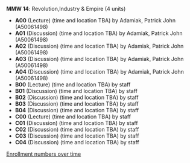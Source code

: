 **MMW 14**: Revolution,Industry & Empire (4 units)

- **A00** (Lecture) (time and location TBA) by Adamiak, Patrick John (A50061498)
- **A01** (Discussion) (time and location TBA) by Adamiak, Patrick John (A50061498)
- **A02** (Discussion) (time and location TBA) by Adamiak, Patrick John (A50061498)
- **A03** (Discussion) (time and location TBA) by Adamiak, Patrick John (A50061498)
- **A04** (Discussion) (time and location TBA) by Adamiak, Patrick John (A50061498)
- **B00** (Lecture) (time and location TBA) by staff
- **B01** (Discussion) (time and location TBA) by staff
- **B02** (Discussion) (time and location TBA) by staff
- **B03** (Discussion) (time and location TBA) by staff
- **B04** (Discussion) (time and location TBA) by staff
- **C00** (Lecture) (time and location TBA) by staff
- **C01** (Discussion) (time and location TBA) by staff
- **C02** (Discussion) (time and location TBA) by staff
- **C03** (Discussion) (time and location TBA) by staff
- **C04** (Discussion) (time and location TBA) by staff

[Enrollment numbers over time](./MMW14.tsv)
